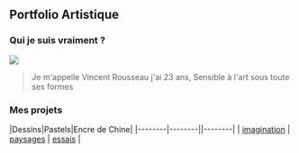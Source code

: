 ## Portfolio Artistique

### Qui je suis vraiment ?
![](image/vincent.png)
> Je m'appelle Vincent Rousseau j'ai 23 ans,
> Sensible à l'art sous toute ses formes


### Mes projets

|Dessins|Pastels|Encre de Chine|
|--------|--------||--------|
|    [imagination]("draw.md")   |    [paysages]("pastel.md")   |    [essais]("ink.md")    |

